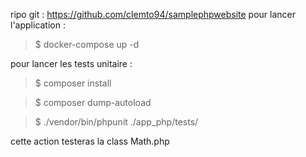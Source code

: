 ripo git : https://github.com/clemto94/samplephpwebsite
pour lancer l'application :
  >$ docker-compose up -d

pour lancer les tests unitaire :
  >$ composer install

  >$ composer dump-autoload
  
  >$ ./vendor/bin/phpunit ./app_php/tests/

cette action testeras la class Math.php
